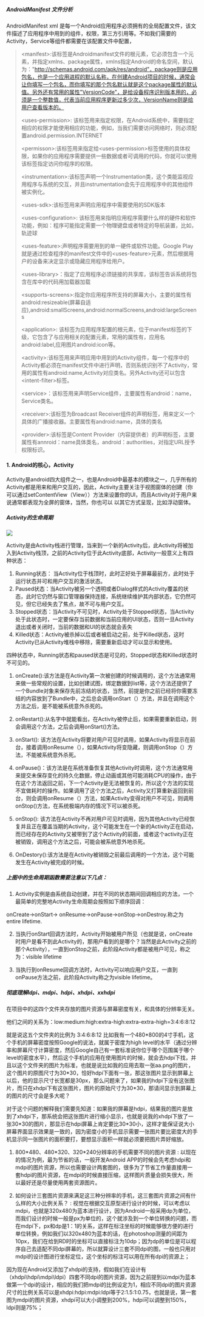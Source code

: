 ##### AndroidManifest 文件分析

AndroidManifest xml 是每一个Android应用程序必须拥有的全局配置文件，该文件描述了应用程序中用到的组件，权限，第三方引用等。不如我们需要的Activity，Service等组件都需要在该配置文件中配置，

> \<manifest\>:该标签是Androidmanifest文件的根元素，它必须包含一个<application>元素，并指定xmlns、package属性，xmlns指定Android的命名空间，默认为："http://schemas.android.com/apk/res/android"，package则是应用包名，也是一个应用进程的默认名称，在创建Android项目的时候，通常会让你填写一个包名，而你填写的那个包名默认就是这个package属性的默认值。另外还有常用的属性"VersionCode"，是给设备程序识别版本用的，必须是一个整数值，代表当前应用程序更新过多少次，VersionName则是给用户查看版本的。
> 
> \<uses-permission\>: 该标签用来指定权限，在Android系统中，需要指定相应的权限才能使用相应的功能，例如，当我们需要访问网络时，则必须配置android.permission.INTERNET
> 
> \<permisson\>:该标签用来指定给\<uses-permission\>标签使用的具体权限，如果你的应用程序需要提供一些数据或者可调用的代码，你就可以使用该标签指定访问你程序的权限。
> 
> \<instrumentation\>:该标签声明一个Instrumentation类，这个类能监视应用程序与系统的交互，并且instrumentation会先于应用程序中的其他组件被实例化。
> 
> \<uses-sdk\>:该标签用来声明应用程序中需要使用的SDK版本
> 
> \<uses-configuration\>: 该标签用来指明应用程序需要什么样的硬件和软件功能，例如：程序可能指定需要一个物理键盘或者特定的导航装置，比如，轨迹球
> 
> 	\<uses-feature\>:声明程序需要用到的单一硬件或软件功能。Google Play 就是通过检查程序的manifest文件中的\<uses-feature\>元素，然后根据用户的设备来决定显示或隐藏应用程序给用户。
> 
> 
> \<uses-library\>：指定了应用程序必须链接的共享库，该标签告诉系统将包含在库中的代码用加载器加载
>
> \<supports-screens\>:指定你应用程序所支持的屏幕大小，主要的属性有android:resizeable(屏幕自适应),android:smallScreens,android:normalScreens,android:largeScreens
> 
> \<application\>: 该标签为应用程序配置的根元素，位于manifest标签的下级，它包含了与应用相关的配置元素，常用的属性有，应用名android:label,应用图片android:icon等。
> 
> \<activity\>:该标签用来声明应用中用到的Activity组件，每一个程序中的Activity都必须在manifest文件中进行声明，否则系统识别不了Activity，常用的属性有android:name,Activity对应类名。另外Activity还可以包含\<intent-filter\>标签。
> 
> \<service\>：该标签用来声明Service组件，主要属性有android：name，Service类名。
> 
> \<receiver\>:该标签为Broadcast Receiver组件的声明标签，用来定义一个具体的广播接收器。主要属性有android:name，具体的类名
> 
> \<provider\>:该标签是Content Provider（内容提供者）的声明标签，主要属性有annroid：name具体类名，android：authorities，对指定URL授予权限标识。
> 
> 
> 
> 
> 


#### 1. Android的核心，Activity
Activity是android四大组件之一，也是Android中最基本的模块之一，几乎所有的Activity都是用来和用户交互的，因此，Activity主要关注于视图窗体的创建（你可以通过setContentView（View））方法来设置你的UI，而且Activity对于用户来说通常都表现为全屏的窗体，当然，你也可以
以其它方式呈现，比如浮动窗体。

##### Activity的生命周期
![](https://images2015.cnblogs.com/blog/675009/201607/675009-20160713164151842-1620929141.png)

Activity是由Activity栈进行管理，当来到一个新的Activity后，此Activity将被加入到Activity栈顶，之前的Activity位于此Activity底部，Activity一般意义上有四种状态：

1. Running状态： 当Activity位于栈顶时，此时正好处于屏幕最前方，此时处于运行状态并可和用户交互的激活状态。
2. Paused状态：当Activity被另一个透明或者Dialog样式的Activity覆盖的状态，此时它仍然与窗口管理器保持连接，系统继续维护其内部状态，它仍然可见，但它已经失去了焦点，故不可与用户交互。
3. Stopped状态：当Activity不可见时，Activity处于Stopped状态，当Activity处于此状态时，一定要保存当前数据和当前应用的UI状态，否则一旦Activity退出或者关闭时，当前的数据和UI的状态就会丢失
4. Killed状态：Activity被杀掉以后或者被启动之前，处于Killed状态，这时Activity已从Activity堆栈中移除，需要重新启动才可以显示和使用。

四种状态中，Running状态和paused状态是可见的，Stopped状态和Killed状态时不可见的。

1. onCreate():该方法是在Activity第一次被创建的时候调用的，这个方法通常用来做一些常规的设置，比如创建试图，绑定数据到list等，这个方法还提供了一个Bundle对象来保存先前冻结的状态，当然，前提是你之前已经将你需要冻结的内容放到了Bundle中，之后总会调用onStart（）方法，并且在调用这个方法之后，是不能被系统意外杀死的。

2. onRestart():从名字中就能看出，在Activity被停止后，如果需要重新启动，则会调用这个方法，之后会调用onStart()方法。

3. onStart(): 该方法在Activity将要对用户可见时调用，如果Activity将显示在前台，接着调用onResume（），如果Activity将变隐藏，则调用onStop（）方法，不能被系统意外杀死。

4. onPause()：该方法是在系统准备恢复其他Activity时调用，这个方法通常用来提交未保存变化的持久化数据，停止动画或其他可能消耗CPU的操作，由于在这个方法返回之前，下一个Activity是无法被恢复的，所以这个方法的实现不宜做耗时的操作。如果调用了这个方法之后，Activity又打算重新返回到前台，则会调用onResume（）方法，如果Activity变得对用户不可见，则调用onStop()方法，在系统极端内存的情况下可以被杀死。

5. onStop(): 该方法在Activity不再对用户可见时调用，因为其他Activity已经恢复并且正在覆盖当期的Activity，这个可能发生在一个新的Activity正在启动，而已经存在的Activity又被带到了这个Activity的前面，或者这个activity正在被销毁，调用这个方法之后，可能会被系统意外地杀死。

6. OnDestory():该方法是在Activity被销毁之前最后调用的一个方法，这个可能发生在Activity被完成的时候。   



##### 上图中的生命周期函数需要注意以下几点：

1. Activity实例是由系统自动创建，并在不同的状态期间回调相应的方法，一个最简单的完整地Activity生命周期会按照如下顺序回调：

onCreate->onStart-> onResume->onPause->onStop->onDestroy.称之为entire lifetime.

2. 当执行onStart回调方法时，Activity开始被用户所见（也就是说，onCreate时用户是看不到此Activity的，那用户看到的是哪个？当然是此Activity之前的那个Activity），一直到onStop之前，此阶段Activity都是被用户可见，称之为：visible lifetime

3. 当执行到onResume回调方法时，Activity可以响应用户交互，一直到onPause方法之前，此阶段Activity称之为visible lifetime。







##### 彻底理解ldpi、mdpi、hdpi、xhdpi、xxhdpi
在项目中的这四个文件夹存放的图片资源与屏幕密度有关，和具体的分辨率无关。

他们之间的关系为：low:medium:high:extra-high:extra-extra-high=3:4:6:8:12

就是说这五个文件夹的比例为 3:4:6:8:12
比如我有一个480*800的4寸手机，这个手机的屏幕密度按照Google的说法，就属于密度为high level的水平（通过分辨率和屏幕尺寸计算密度，然后Google自己有一套标准说你位于哪个范围属于哪个level的密度水平），然后这个手机的应用在使用图片的时候，就会去hdpi下找，并且以这个文件夹的图片为标准，也就是说比如我的应用去取一张aa.png的图片，这个图片的原图尺寸为30\*30，恰好hdpi下面有一张，那这张图片显示到屏幕上以后，他的显示尺寸长宽都是30px，那么问题来了，如果我的hdpi下没有这张图片，而只在xhdpi下有这张图片，图片的原始尺寸为30\*30，那请问显示到屏幕上的图片的尺寸会是多大呢？

对于这个问题的解释我们需要先知道：如果我的屏幕是hdpi，结果我的图片是放到了xhdpi下，那系统会把这张图片进行缩小显示，也就是说我的xhdpi下放了一张30\*30的图片，那显示在hdpi屏幕上肯定要比30\*30小，这样才能保证说大小屏幕界面显示效果是一致的，因为密度小的手机显示需要一张图片要比密度大的手机显示同一张图片的面积要打，要想显示面积一样就必须要把图片弄好缩放。

1. 800\*480、480\*320、320\*240分辨率的手机需要不同的图片资源
: 以现在的情况为例，最为节省的话，一般开发Android APP的时候会先考虑hdpi和mdpi的图片资源，所以也需要设计两套图的，很多为了节省工作量直接用一套hdpi的图片资源，在mdpi的时候直接压缩，这样图片质量会损失很大，所以最好还是尽量使用两套资源图片。

2. 如何设计三套图片资源来满足这三种分辨率的手机，这三套图片资源之间有什么样的大小比例关系？
: 视觉在根据交互原型进行设计的时候，可以考虑以mdpi，也就是320x480为蓝本进行设计，因为Android一般采用dp为单位，而我们设计的时候一般是px为单位的，这个就涉及到一个单位转换的问题，而在mdpi下，px和dp是1：1的关系，这样在标注坐标的时候能够很方便的进行单位转换，例如我们以320x480为蓝本的话，在photoshop测量的间距为10px，我们在给到RD时的坐标可以直接标注为10dp；因为dp的单位是可以程序自己去适配不同dpi屏幕的，所以就算设计三套不同dpi的图，一般也只用对mdpi的设计图进行坐标定位，这个坐标的标注可以用在所有dpi的资源上；

因为现在Android又添加了xhdpi的支持，假如我们在设计有（xhdpi\hdpi\mdpi\ldpi）四套不同dpi的图片资源，因为之前提到以mdpi为蓝本做第一个dpi的设计，相应的我们把mdpi的比例设定为1，相应不同dpi的图片资源尺寸的比例关系可以是xhdpi:hdpi:mdpi:ldpi等于2:1.5:1:0.75，也就是说，第一套图为mdpi的图片资源，xhdpi可以大小调整到200%，hdpi可以调整到150%，ldpi则是75%；















